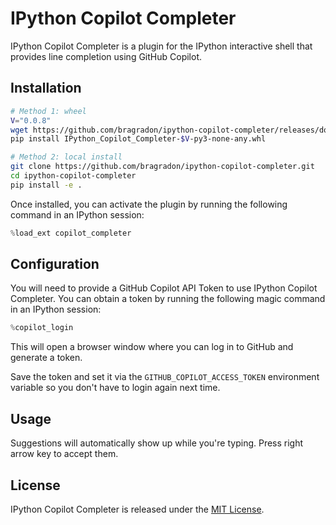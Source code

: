 # IPython Copilot Completer

IPython Copilot Completer is a plugin for the IPython interactive shell that provides line completion using GitHub Copilot.

## Installation

```bash
# Method 1: wheel
V="0.0.8"
wget https://github.com/bragradon/ipython-copilot-completer/releases/download/v$V/IPython_Copilot_Completer-$V-py3-none-any.whl
pip install IPython_Copilot_Completer-$V-py3-none-any.whl

# Method 2: local install
git clone https://github.com/bragradon/ipython-copilot-completer.git
cd ipython-copilot-completer
pip install -e .
```

Once installed, you can activate the plugin by running the following command in an IPython session:

```python
%load_ext copilot_completer
```

## Configuration

You will need to provide a GitHub Copilot API Token to use IPython Copilot Completer.
You can obtain a token by running the following magic command in an IPython session:

```python
%copilot_login
```

This will open a browser window where you can log in to GitHub and generate a token.

Save the token and set it via the `GITHUB_COPILOT_ACCESS_TOKEN` environment variable so you don't have to login again next time.

## Usage

Suggestions will automatically show up while you're typing. Press right arrow key to accept them.

## License

IPython Copilot Completer is released under the [MIT License](LICENSE).
